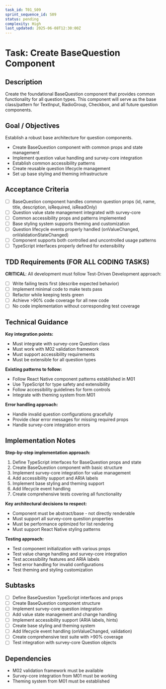 ```yaml
---
task_id: T01_S09
sprint_sequence_id: S09
status: pending
complexity: High
last_updated: 2025-06-08T12:30:00Z
---
```


# Task: Create BaseQuestion Component

## Description
Create the foundational BaseQuestion component that provides common functionality for all question types. This component will serve as the base class/pattern for TextInput, RadioGroup, Checkbox, and all future question components.

## Goal / Objectives
Establish a robust base architecture for question components.
- Create BaseQuestion component with common props and state management
- Implement question value handling and survey-core integration
- Establish common accessibility patterns
- Create reusable question lifecycle management
- Set up base styling and theming infrastructure

## Acceptance Criteria
- [ ] BaseQuestion component handles common question props (id, name, title, description, isRequired, isReadOnly)
- [ ] Question value state management integrated with survey-core
- [ ] Common accessibility props and patterns implemented
- [ ] Base styling system supports theming and customization
- [ ] Question lifecycle events properly handled (onValueChanged, onValidationStateChanged)
- [ ] Component supports both controlled and uncontrolled usage patterns
- [ ] TypeScript interfaces properly defined for extensibility

## TDD Requirements (FOR ALL CODING TASKS)
**CRITICAL**: All development must follow Test-Driven Development approach:
- [ ] Write failing tests first (describe expected behavior)
- [ ] Implement minimal code to make tests pass
- [ ] Refactor while keeping tests green
- [ ] Achieve >90% code coverage for all new code
- [ ] No code implementation without corresponding test coverage

## Technical Guidance
**Key integration points:**
- Must integrate with survey-core Question class
- Must work with M02 validation framework
- Must support accessibility requirements
- Must be extensible for all question types

**Existing patterns to follow:**
- Follow React Native component patterns established in M01
- Use TypeScript for type safety and extensibility
- Follow accessibility guidelines for form controls
- Integrate with theming system from M01

**Error handling approach:**
- Handle invalid question configurations gracefully
- Provide clear error messages for missing required props
- Handle survey-core integration errors

## Implementation Notes
**Step-by-step implementation approach:**
1. Define TypeScript interfaces for BaseQuestion props and state
2. Create BaseQuestion component with basic structure
3. Implement survey-core integration for value management
4. Add accessibility support and ARIA labels
5. Implement base styling and theming support
6. Add lifecycle event handling
7. Create comprehensive tests covering all functionality

**Key architectural decisions to respect:**
- Component must be abstract/base - not directly renderable
- Must support all survey-core question properties
- Must be performance optimized for list rendering
- Must support React Native styling patterns

**Testing approach:**
- Test component initialization with various props
- Test value change handling and survey-core integration
- Test accessibility features and ARIA labels
- Test error handling for invalid configurations
- Test theming and styling customization

## Subtasks
- [ ] Define BaseQuestion TypeScript interfaces and props
- [ ] Create BaseQuestion component structure
- [ ] Implement survey-core question integration
- [ ] Add value state management and change handling
- [ ] Implement accessibility support (ARIA labels, hints)
- [ ] Create base styling and theming system
- [ ] Add lifecycle event handling (onValueChanged, validation)
- [ ] Create comprehensive test suite with >90% coverage
- [ ] Test integration with survey-core Question objects

## Dependencies
- M02 validation framework must be available
- Survey-core integration from M01 must be working
- Theming system from M01 must be established